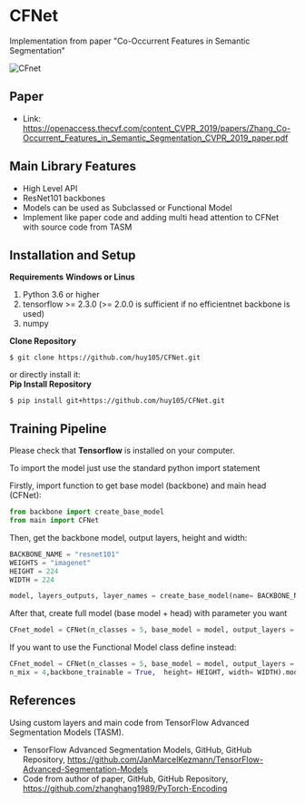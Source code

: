 # CFNet
Implementation from paper "Co-Occurrent Features in Semantic Segmentation"

![CFnet](https://user-images.githubusercontent.com/55435653/179143849-50dc8800-1087-4a8f-9212-fe89f0cab37b.png)


## Paper
- Link: https://openaccess.thecvf.com/content_CVPR_2019/papers/Zhang_Co-Occurrent_Features_in_Semantic_Segmentation_CVPR_2019_paper.pdf

## Main Library Features
- High Level API
- ResNet101 backbones
- Models can be used as Subclassed or Functional Model
- Implement like paper code and adding multi head attention to CFNet with source code from TASM

## Installation and Setup
**Requirements**
**Windows or Linus**
1) Python 3.6 or higher
2) tensorflow >= 2.3.0 (>= 2.0.0 is sufficient if no efficientnet backbone is used)
3) numpy

**Clone Repository**

    $ git clone https://github.com/huy105/CFNet.git

or directly install it:<br>
**Pip Install Repository**

    $ pip install git+https://github.com/huy105/CFNet.git
    
## Training Pipeline

Please check that **Tensorflow** is installed on your computer.

To import the model just use the standard python import statement

Firstly, import function to get base model (backbone) and main head (CFNet):

```python
from backbone import create_base_model
from main import CFNet
```
Then, get the backbone model, output layers, height and width:

```python
BACKBONE_NAME = "resnet101"
WEIGHTS = "imagenet"
HEIGHT = 224
WIDTH = 224
```

```python
model, layers_outputs, layer_names = create_base_model(name= BACKBONE_NAME, weights= WEIGHTS, height= HEIGHT, width= WIDTH, channels=3)
```
After that, create full model (base model + head) with parameter you want

```python
CFnet_model = CFNet(n_classes = 5, base_model = model, output_layers = layers_outputs, n_heads=2, n_mix = 4,backbone_trainable = True)
```

If you want to use the Functional Model class define instead:

```python
CFnet_model = CFNet(n_classes = 5, base_model = model, output_layers = layers_outputs, n_heads=2, 
n_mix = 4,backbone_trainable = True,  height= HEIGHT, width= WIDTH).model()
```

## References
<p>Using custom layers and main code from TensorFlow Advanced Segmentation Models (TASM).</p>

- TensorFlow Advanced Segmentation Models, GitHub, GitHub Repository, https://github.com/JanMarcelKezmann/TensorFlow-Advanced-Segmentation-Models
- Code from author of paper, GitHub, GitHub Repository, https://github.com/zhanghang1989/PyTorch-Encoding





